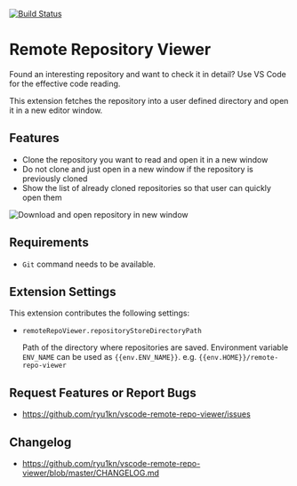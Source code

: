 [![Build Status](https://travis-ci.org/ryu1kn/vscode-remote-repo-viewer.svg?branch=master)](https://travis-ci.org/ryu1kn/vscode-remote-repo-viewer)

# Remote Repository Viewer

Found an interesting repository and want to check it in detail?
Use VS Code for the effective code reading.

This extension fetches the repository into a user defined directory and open it in a new editor window.

## Features

* Clone the repository you want to read and open it in a new window
* Do not clone and just open in a new window if the repository is previously cloned
* Show the list of already cloned repositories so that user can quickly open them

![Download and open repository in new window](https://raw.githubusercontent.com/ryu1kn/vscode-remote-repo-viewer/master/images/public.gif)

## Requirements

* `Git` command needs to be available.

## Extension Settings

This extension contributes the following settings:

* `remoteRepoViewer.repositoryStoreDirectoryPath`

    Path of the directory where repositories are saved. Environment variable `ENV_NAME` can be used as `{{env.ENV_NAME}}`.
    e.g. `{{env.HOME}}/remote-repo-viewer`

## Request Features or Report Bugs

* https://github.com/ryu1kn/vscode-remote-repo-viewer/issues

## Changelog

* https://github.com/ryu1kn/vscode-remote-repo-viewer/blob/master/CHANGELOG.md

